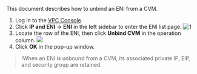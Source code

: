 This document describes how to unbind an ENI from a CVM.
1. Log in to the [VPC Console](https://console.cloud.tencent.com/vpc).
2. Click **IP and ENI** -> **ENI** in the left sidebar to enter the ENI list page.
 ![1](https://main.qcloudimg.com/raw/83ae572bca78f36e30008989cfc5e069.png)
3. Locate the row of the ENI, then click **Unbind CVM** in the operation column.
 ![](https://main.qcloudimg.com/raw/7b0cc22481de6ed0a32c58a5b3055964.png)
4. Click **OK** in the pop-up window.
>!When an ENI is unbound from a CVM, its associated private IP, EIP, and security group are retained.
